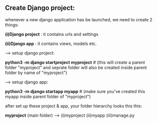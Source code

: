 
## Create Django project:

whenever a new django application has be launched, we need to create 2 things:

**(i)Django project** : it contains urls and settings

**(ii)Django app**    : it contains views, models etc.

--> setup django project:

**python3 -m django startproject myproject**  # (this will create a parent folder "myproject" and seprate folder will also be created inside parent folder by name of "myproject")

--> setup django app:

**python3 -m django startapp myapp**          # (make sure you've created this myapp inside parent folder of "myproject")

after set up these project & app, your folder hierarchy looks this this:

**myproject** (main folder) --> (i)myproject  (ii)myapp  (iii)manage.py
